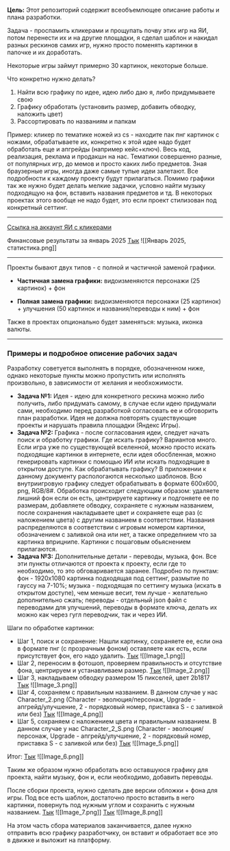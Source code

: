 **Цель:**
Этот репозиторий содержит всеобъемлющее описание работы и плана разработки. 

Задача - проспамить кликерами и прощупать почву этих игр на ЯИ, потом перенести их и на другие площадки, я сделал шаблон и накидал разных рескинов самих игр, нужно просто поменять картинки в папочке и их доработать.

Некоторые игры займут примерно 30 картинок, некоторые больше.

Что конкретно нужно делать?

1) Найти всю графику по идее, идею либо даю я, либо придумываете свою
2) Графику обработать (установить размер, добавить обводку, наложить цвет)
3) Рассортировать по названиям и папкам

Пример: кликер по тематике ножей из cs - находите пак пнг картинок с ножами, обрабатываете их, конкретно к этой идее надо будет обработать еще и апгрейды (например кейс+ключ). Весь код, реализация, реклама и продакшн на нас. Тематики совершенно разные, от популярных игр, до мемов и просто каких либо предметов. Зная браузерные игры, иногда даже самые тупые идеи залетают. Все подробности к каждому проекту будут прилагаться. Помимо графики так же нужно будет делать мелкие задачки, условно найти музыку подходящую на фон, вставить названия предметов и тд. В некоторых проектах этого вообще не надо будет, это если проект стилизован под конкретный сеттинг.

---

[Ссылка на аккаунт ЯИ с кликерами](https://yandex.ru/games/developer/99487)

Финансовые результаты за январь 2025 [Тык](https://raw.githubusercontent.com/envymydisease/Clicker-evolution-reskins/refs/heads/main/%D0%AF%D0%BD%D0%B2%D0%B0%D1%80%D1%8C%202025%2C%20%D1%81%D1%82%D0%B0%D1%82%D0%B8%D1%81%D1%82%D0%B8%D0%BA%D0%B0.png)
![[Январь 2025, статистика.png]]

---

Проекты бывают двух типов - с полной и частичной заменой графики.

- **Частичная замена графики:** видоизменяются персонажи (25 картинок) + фон 

- **Полная замена графики:** видоизменяются персонажи (25 картинок) + улучшения (50 картинок и названия/переводы к ним) + фон

Также в проектах опционально будет заменяться: музыка, иконка валюты.

---

### Примеры и подробное описение рабочих задач

Разработку советуется выполнять в порядке, обозначенном ниже, однако некоторые пункты можно пропустить или исполнять произвольно, в зависимости от желания и необхожимости.

- **Задача №1:** Идея - идею для конкретного рескина можно либо получить, либо придумать самому, в случае если идею придумали сами, необходимо перед разработкой согласовать ее и обговорить план разработки. Идея не должна повторять существующие проекты и нарушать правила площадки (Яндекс Игры).
- **Задача №2:** Графика - после согласования идеи, следует начать поиск и обработку графики. Где искать графику? Вариантов много. Если игра уже по существующей вселенной, можно просто искать подходящие картинки в интернете, если идея обосбленная, можно генерировать картинки с помощью ИИ или искать подходящие в открытом доступе. Как обрабатывать графику? В приложении к данному документу распологаются несколько шаблонов. Всю внутриигровую графику следует обрабатывать в формате 600х600, png, RGB/8#. Обработка происходит следующим образом: удаляете лишний фон если он есть, центрируете картинку и подгоняете ее по размерам, добавляете обводку, сохраняете с нужным названием, после сохранения накладываете цвет и сохраняете еще раз (с наложением цвета) с другим названием в соответствии. Названия распределяются в соответствии с игровым номером картинки, обозначением с заливкой она или нет, а также определнием что за картинка вприцнипе. Картинки с пошаговым обьяснением прилагаются.
- **Задача №3:** Дополнительные детали - переводы, музыка, фон. Все эти пункты отличаются от проекта к проекту, если где то необходимо, то это обговаривается заранее. Подробно по пунктам: фон - 1920х1080 картинка подходящая под сеттинг, размытие по гауссу на 7-10%; музыка - подходящая по сеттингу музыка (искать в открытом доступе), чем меньше весит, тем лучше - желательно дополнительно сжать; переводы - отдельный json файл с переводами для улучшений, переводы в формате ключа, делать их можно как через гугл переводчик, так и через ИИ.

Шаги по обработке картинки:
- Шаг 1, поиск и сохранение: Нашли картинку, сохраняете ее, если она в формате пнг (с прозрачным фоном) оставляете как есть, если присутствует фон, его надо удалить. [Тык](https://raw.githubusercontent.com/envymydisease/Clicker-evolution-reskins/refs/heads/main/Image_1.png)
![[Image_1.png]]
- Шаг 2, переносим в фотошоп, проверяем правильность и отсутствие фона, центрируем и устанавливаем размер. [Тык](https://raw.githubusercontent.com/envymydisease/Clicker-evolution-reskins/refs/heads/main/Image_2.png)
![[Image_2.png]]
- Шаг 3, накладываем обводку размером 15 пикселей, цвет 2b1817 [Тык](https://raw.githubusercontent.com/envymydisease/Clicker-evolution-reskins/refs/heads/main/Image_3.png)
![[Image_3.png]]
- Шаг 4, сохраняем с правильным названием. В данном случае у нас Character_2.png (Character - эволюция/персонаж, Upgrade - апгрейд/улучшение, 2 - порядковый номер, приставка S - с заливкой или без) [Тык](https://raw.githubusercontent.com/envymydisease/Clicker-evolution-reskins/refs/heads/main/Image_4.png)
![[Image_4.png]]
- Шаг 5, сохраняем с наложением цвета и правильным названием. В данном случае у нас Character_2_S.png (Character - эволюция/персонаж, Upgrade - апгрейд/улучшение, 2 - порядковый номер, приставка S - с заливкой или без) [Тык](https://raw.githubusercontent.com/envymydisease/Clicker-evolution-reskins/refs/heads/main/Image_5.png)
![[Image_5.png]]

Итог: [Тык](https://raw.githubusercontent.com/envymydisease/Clicker-evolution-reskins/refs/heads/main/Image_6.png)
![[Image_6.png]]

Таким же образом нужно обработать всю оставшуюся графику для проекта, найти музыку, фон и, если необходимо, добавить переводы.

После сборки проекта, нужно сделать две версии обложки + фона для игры. Под все есть шаблон, достаточно просто вставить в него картинки, повернуть под нужным углом и сохранить с нужным названием. [Тык](https://raw.githubusercontent.com/envymydisease/Clicker-evolution-reskins/refs/heads/main/Image_7.png)
![[Image_7.png]]
[Тык](https://raw.githubusercontent.com/envymydisease/Clicker-evolution-reskins/refs/heads/main/Image_8.png) 
![[Image_8.png]]

На этом часть сбора материалов заканчивается, далее нужно отправить всю графику разработчику, он вставит и обработает все это в движке и выложит на платформу.